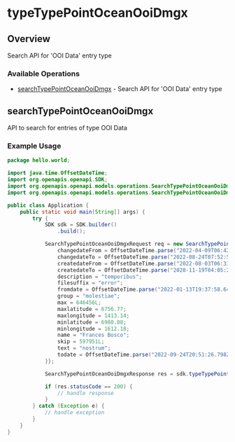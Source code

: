 # typeTypePointOceanOoiDmgx

## Overview

Search API for 'OOI Data' entry type

### Available Operations

* [searchTypePointOceanOoiDmgx](#searchtypepointoceanooidmgx) - Search API for 'OOI Data' entry type

## searchTypePointOceanOoiDmgx

API to search for entries of type OOI Data

### Example Usage

```java
package hello.world;

import java.time.OffsetDateTime;
import org.openapis.openapi.SDK;
import org.openapis.openapi.models.operations.SearchTypePointOceanOoiDmgxRequest;
import org.openapis.openapi.models.operations.SearchTypePointOceanOoiDmgxResponse;

public class Application {
    public static void main(String[] args) {
        try {
            SDK sdk = SDK.builder()
                .build();

            SearchTypePointOceanOoiDmgxRequest req = new SearchTypePointOceanOoiDmgxRequest() {{
                changedateFrom = OffsetDateTime.parse("2022-04-09T06:42:37.007Z");
                changedateTo = OffsetDateTime.parse("2022-08-24T07:52:55.534Z");
                createdateFrom = OffsetDateTime.parse("2022-08-03T06:33:14.026Z");
                createdateTo = OffsetDateTime.parse("2020-11-19T04:05:25.599Z");
                description = "temporibus";
                filesuffix = "error";
                fromdate = OffsetDateTime.parse("2022-01-13T19:37:58.646Z");
                group = "molestiae";
                max = 646456L;
                maxlatitude = 6756.77;
                maxlongitude = 1413.14;
                minlatitude = 6980.88;
                minlongitude = 1612.18;
                name = "Frances Bosco";
                skip = 597951L;
                text = "nostrum";
                todate = OffsetDateTime.parse("2022-09-24T20:51:26.798Z");
            }};            

            SearchTypePointOceanOoiDmgxResponse res = sdk.typeTypePointOceanOoiDmgx.searchTypePointOceanOoiDmgx(req);

            if (res.statusCode == 200) {
                // handle response
            }
        } catch (Exception e) {
            // handle exception
        }
    }
}
```
